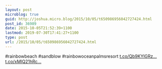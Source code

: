 ```yaml
---
layout: post
microblog: true
guid: http://joshua.micro.blog/2015/10/05/t650986956042727424.html
post_id: 36989
date: 2015-10-05T21:52:39+1100
lastmod: 2019-07-30T17:41:27+1100
type: post
url: /2015/10/05/t650986956042727424.html
---
```

#rainbowbeach #sandblow #rainbowoceanpalmsresort [t.co/Qb9KYlGRz...](http://t.co/Qb9KYlGRzs) [t.co/xMIQ21hRc...](http://t.co/xMIQ21hRcv)
